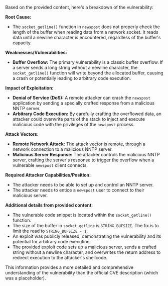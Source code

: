 Based on the provided content, here's a breakdown of the vulnerability:

**Root Cause:**
- The `socket_getline()` function in `newspost` does not properly check the length of the buffer when reading data from a network socket. It reads data until a newline character is encountered, regardless of the buffer's capacity.

**Weaknesses/Vulnerabilities:**
- **Buffer Overflow:** The primary vulnerability is a classic buffer overflow. If a server sends a long string without a newline character, the `socket_getline()` function will write beyond the allocated buffer, causing a crash or potentially leading to arbitrary code execution.

**Impact of Exploitation:**
- **Denial of Service (DoS):** A remote attacker can crash the `newspost` application by sending a specially crafted response from a malicious NNTP server.
- **Arbitrary Code Execution:** By carefully crafting the overflowed data, an attacker could overwrite parts of the stack to inject and execute malicious code with the privileges of the `newspost` process.

**Attack Vectors:**
- **Remote Network Attack:** The attack vector is remote, through a network connection to a malicious NNTP server.
- **Malicious Server Response:** The attacker controls the malicious NNTP server, crafting the server's response to trigger the overflow when a vulnerable `newspost` client connects.

**Required Attacker Capabilities/Position:**
- The attacker needs to be able to set up and control an NNTP server.
- The attacker needs to entice a `newspost` user to connect to their malicious server.

**Additional details from provided content:**
- The vulnerable code snippet is located within the `socket_getline()` function.
- The size of the buffer in `socket_getline` is `STRING_BUFSIZE`. The fix is to limit the read to `STRING_BUFSIZE - 1`.
- An exploit was publicly released, demonstrating the vulnerability and its potential for arbitrary code execution.
- The provided exploit code sets up a malicious server, sends a crafted string without a newline character, and overwrites the return address to redirect execution to the attacker's shellcode.

This information provides a more detailed and comprehensive understanding of the vulnerability than the official CVE description (which was a placeholder).